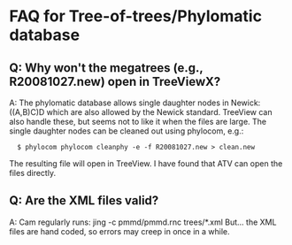 # FAQ for Tree-of-trees/Phylomatic database

## Q: Why won't the megatrees (e.g., R20081027.new) open in TreeViewX?

A: The phylomatic database allows single daughter nodes in Newick:
((A,B)C)D which are also allowed by the Newick standard.  TreeView can
also handle these, but seems not to like it when the files are large.
The single daughter nodes can be cleaned out using phylocom, e.g.:

      $ phylocom phylocom cleanphy -e -f R20081027.new > clean.new

The resulting file will open in TreeView.  I have found that ATV
can open the files directly.

## Q: Are the XML files valid?

A: Cam regularly runs: jing -c pmmd/pmmd.rnc trees/*.xml
But... the XML files are hand coded, so errors may creep in once in a while.

